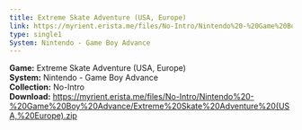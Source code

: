 ```yaml
---
title: Extreme Skate Adventure (USA, Europe)
link: https://myrient.erista.me/files/No-Intro/Nintendo%20-%20Game%20Boy%20Advance/Extreme%20Skate%20Adventure%20(USA,%20Europe).zip
type: single1
System: Nintendo - Game Boy Advance
---
```

<b>Game:</b> Extreme Skate Adventure (USA, Europe)<br>
<b>System:</b> Nintendo - Game Boy Advance<br>
<b>Collection:</b> No-Intro<br>
<b>Download:</b> https://myrient.erista.me/files/No-Intro/Nintendo%20-%20Game%20Boy%20Advance/Extreme%20Skate%20Adventure%20(USA,%20Europe).zip